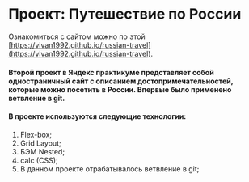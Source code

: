 # Проект: Путешествие по России

Ознакомиться с сайтом можно по этой [https://vivan1992.github.io/russian-travel](https://vivan1992.github.io/russian-travel).

#### Второй проект в Яндекс практикуме представляет собой одностраничный сайт с описанием достопримечательностей, которые можно посетить в России. Впервые было применено ветвление в git.

#### В проекте используются следующие технологии:
1. Flex-box;
2. Grid Layout;
3. БЭМ Nested;
4. calc (CSS);
5. В данном проекте отрабатывалось ветвление в git;
